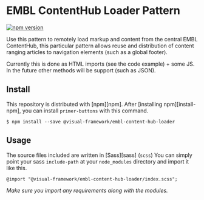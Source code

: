 # EMBL ContentHub Loader Pattern

[![npm version](https://badge.fury.io/js/%40visual-framework%2Fembl-content-hub-loader.svg)](https://badge.fury.io/js/%40visual-framework%2Fembl-content-hub-loader)

Use this pattern to remotely load markup and content from the central EMBL ContentHub, this particular pattern allows reuse and distribution of content ranging articles to navigation elements (such as a global footer).

Currently this is done as HTML imports (see the code example) + some JS. In the future other methods will be support (such as JSON).

## Install

This repository is distributed with [npm][npm]. After [installing npm][install-npm], you can install `primer-buttons` with this command.

```
$ npm install --save @visual-framework/embl-content-hub-loader
```

## Usage

The source files included are written in [Sass][sass] (`scss`) You can simply point your sass `include-path` at your `node_modules` directory and import it like this.

```
@import "@visual-framework/embl-content-hub-loader/index.scss";
```

_Make sure you import any requirements along with the modules._
